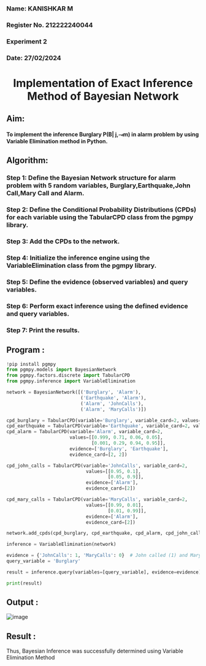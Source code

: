 <H3>Name: KANISHKAR M</H3>
<H3>Register No. 212222240044</H3>
<H3>Experiment 2</H3>
<H3>Date: 27/02/2024 </H3>
<h1 align =center>Implementation of Exact Inference Method of Bayesian Network</h1>

## Aim:

#### To implement the inference Burglary P(B| j,⥗m) in alarm problem by using Variable Elimination method in Python.

## Algorithm:

### Step 1: Define the Bayesian Network structure for alarm problem with 5 random variables, Burglary,Earthquake,John Call,Mary Call and Alarm.<br>
### Step 2: Define the Conditional Probability Distributions (CPDs) for each variable using the TabularCPD class from the pgmpy library.<br>
### Step 3: Add the CPDs to the network.<br>
### Step 4: Initialize the inference engine using the VariableElimination class from the pgmpy library.<br>
### Step 5: Define the evidence (observed variables) and query variables.<br>
### Step 6: Perform exact inference using the defined evidence and query variables.<br>
### Step 7: Print the results.<br>

## Program :
```py
!pip install pgmpy
from pgmpy.models import BayesianNetwork
from pgmpy.factors.discrete import TabularCPD
from pgmpy.inference import VariableElimination
```

```py
network = BayesianNetwork([('Burglary', 'Alarm'),
                           ('Earthquake', 'Alarm'),
                           ('Alarm', 'JohnCalls'),
                           ('Alarm', 'MaryCalls')])
```

```py
cpd_burglary = TabularCPD(variable='Burglary', variable_card=2, values=[[0.999], [0.001]])
cpd_earthquake = TabularCPD(variable='Earthquake', variable_card=2, values=[[0.998], [0.002]])
cpd_alarm = TabularCPD(variable='Alarm', variable_card=2,
                       values=[[0.999, 0.71, 0.06, 0.05],
                               [0.001, 0.29, 0.94, 0.95]],
                       evidence=['Burglary', 'Earthquake'],
                       evidence_card=[2, 2])
```
```py
cpd_john_calls = TabularCPD(variable='JohnCalls', variable_card=2,
                             values=[[0.95, 0.1],
                                     [0.05, 0.9]],
                             evidence=['Alarm'],
                             evidence_card=[2])
```

```py
cpd_mary_calls = TabularCPD(variable='MaryCalls', variable_card=2,
                             values=[[0.99, 0.01],
                                     [0.01, 0.99]],
                             evidence=['Alarm'],
                             evidence_card=[2])
```
```py
network.add_cpds(cpd_burglary, cpd_earthquake, cpd_alarm, cpd_john_calls, cpd_mary_calls)

inference = VariableElimination(network)
```
```py
evidence = {'JohnCalls': 1, 'MaryCalls': 0}  # John called (1) and Mary didn't call (0) as evidence
query_variable = 'Burglary'

result = inference.query(variables=[query_variable], evidence=evidence)
```
```py
print(result)
```

## Output :

![image](https://github.com/KANISHKAR2607/Ex2---AAI/assets/118886772/a30c451b-3199-4d77-bc39-592d2ed585d7)



## Result :
Thus, Bayesian Inference was successfully determined using Variable Elimination Method

